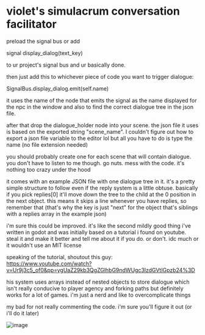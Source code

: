 violet's simulacrum conversation facilitator
============================================

preload the signal bus or add 

signal display_dialog(text_key)

to ur project's signal bus and ur basically done.

then just add this to whichever piece of code 
you want to trigger dialogue:

SignalBus.display_dialog.emit(self.name)

it uses the name of the node that emits the signal
as the name displayed for the npc in the window and also
to find the correct dialogue tree in the json file.

after that drop the dialogue_holder node into your scene.
the json file it uses is based on the exported string
"scene_name". I couldn't figure out how to export a
json file variable to the editor lol but all you have
to do is type the name (no file extension needed)

you should probably create one for each scene that
will contain dialogue. you don't have to listen to me
though. go nuts. mess with the code. it's nothing too
crazy under the hood

it comes with an example JSON file with one dialogue
tree in it. it's a pretty simple structure to follow
even if the reply system is a little obtuse. basically
if you pick replies[0] it'll move down the tree to the 
child at the 0 position in the next object. this means
it skips a line whenever you have replies, so remember 
that (that's why the key is just "next" for the object 
that's siblings with a replies array in the example json)

i'm sure this could be improved. it's like the second 
mildly good thing i've written in godot and was initially
based on a tutorial i found on youtube. steal it and make it
better and tell me about it if you do. or don't. idc much
or it wouldn't use an MIT license

speaking of the tutorial, shoutout this guy:
https://www.youtube.com/watch?v=Ur9j3c5_of0&pp=ygUaZ29kb3QgZGlhbG9ndWUgc3lzdGVtIGpzb24%3D

his system uses arrays instead of nested objects to store dialogue
which isn't really conducive to player agency and forking paths but
definitely works for a lot of games. i'm just a nerd and like to 
overcomplicate things

my bad for not really commenting the code. i'm sure you'll figure it out
(or i'll do it later)

![image](https://github.com/violetcircus/godot_dialogue/assets/26161381/39868f38-309e-4e2f-a3fd-f18619853a18)
